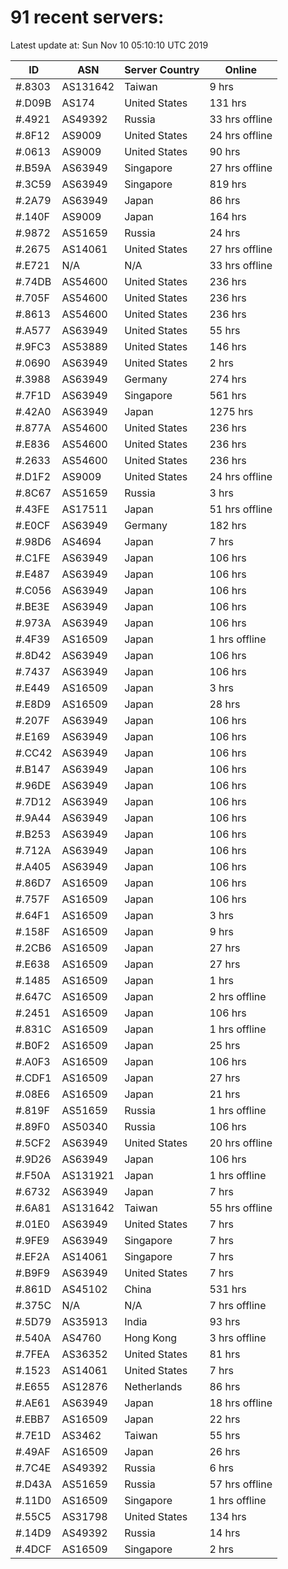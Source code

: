 # 91 recent servers:

Latest update at: Sun Nov 10 05:10:10 UTC 2019

| ID | ASN | Server Country | Online |
| -- | --- | -------------- | ------ |
| #.8303 | AS131642 | Taiwan | 9 hrs |
| #.D09B | AS174 | United States | 131 hrs |
| #.4921 | AS49392 | Russia | 33 hrs offline |
| #.8F12 | AS9009 | United States | 24 hrs offline |
| #.0613 | AS9009 | United States | 90 hrs |
| #.B59A | AS63949 | Singapore | 27 hrs offline |
| #.3C59 | AS63949 | Singapore | 819 hrs |
| #.2A79 | AS63949 | Japan | 86 hrs |
| #.140F | AS9009 | Japan | 164 hrs |
| #.9872 | AS51659 | Russia | 24 hrs |
| #.2675 | AS14061 | United States | 27 hrs offline |
| #.E721 | N/A | N/A | 33 hrs offline |
| #.74DB | AS54600 | United States | 236 hrs |
| #.705F | AS54600 | United States | 236 hrs |
| #.8613 | AS54600 | United States | 236 hrs |
| #.A577 | AS63949 | United States | 55 hrs |
| #.9FC3 | AS53889 | United States | 146 hrs |
| #.0690 | AS63949 | United States | 2 hrs |
| #.3988 | AS63949 | Germany | 274 hrs |
| #.7F1D | AS63949 | Singapore | 561 hrs |
| #.42A0 | AS63949 | Japan | 1275 hrs |
| #.877A | AS54600 | United States | 236 hrs |
| #.E836 | AS54600 | United States | 236 hrs |
| #.2633 | AS54600 | United States | 236 hrs |
| #.D1F2 | AS9009 | United States | 24 hrs offline |
| #.8C67 | AS51659 | Russia | 3 hrs |
| #.43FE | AS17511 | Japan | 51 hrs offline |
| #.E0CF | AS63949 | Germany | 182 hrs |
| #.98D6 | AS4694 | Japan | 7 hrs |
| #.C1FE | AS63949 | Japan | 106 hrs |
| #.E487 | AS63949 | Japan | 106 hrs |
| #.C056 | AS63949 | Japan | 106 hrs |
| #.BE3E | AS63949 | Japan | 106 hrs |
| #.973A | AS63949 | Japan | 106 hrs |
| #.4F39 | AS16509 | Japan | 1 hrs offline |
| #.8D42 | AS63949 | Japan | 106 hrs |
| #.7437 | AS63949 | Japan | 106 hrs |
| #.E449 | AS16509 | Japan | 3 hrs |
| #.E8D9 | AS16509 | Japan | 28 hrs |
| #.207F | AS63949 | Japan | 106 hrs |
| #.E169 | AS63949 | Japan | 106 hrs |
| #.CC42 | AS63949 | Japan | 106 hrs |
| #.B147 | AS63949 | Japan | 106 hrs |
| #.96DE | AS63949 | Japan | 106 hrs |
| #.7D12 | AS63949 | Japan | 106 hrs |
| #.9A44 | AS63949 | Japan | 106 hrs |
| #.B253 | AS63949 | Japan | 106 hrs |
| #.712A | AS63949 | Japan | 106 hrs |
| #.A405 | AS63949 | Japan | 106 hrs |
| #.86D7 | AS16509 | Japan | 106 hrs |
| #.757F | AS16509 | Japan | 106 hrs |
| #.64F1 | AS16509 | Japan | 3 hrs |
| #.158F | AS16509 | Japan | 9 hrs |
| #.2CB6 | AS16509 | Japan | 27 hrs |
| #.E638 | AS16509 | Japan | 27 hrs |
| #.1485 | AS16509 | Japan | 1 hrs |
| #.647C | AS16509 | Japan | 2 hrs offline |
| #.2451 | AS16509 | Japan | 106 hrs |
| #.831C | AS16509 | Japan | 1 hrs offline |
| #.B0F2 | AS16509 | Japan | 25 hrs |
| #.A0F3 | AS16509 | Japan | 106 hrs |
| #.CDF1 | AS16509 | Japan | 27 hrs |
| #.08E6 | AS16509 | Japan | 21 hrs |
| #.819F | AS51659 | Russia | 1 hrs offline |
| #.89F0 | AS50340 | Russia | 106 hrs |
| #.5CF2 | AS63949 | United States | 20 hrs offline |
| #.9D26 | AS63949 | Japan | 106 hrs |
| #.F50A | AS131921 | Japan | 1 hrs offline |
| #.6732 | AS63949 | Japan | 7 hrs |
| #.6A81 | AS131642 | Taiwan | 55 hrs offline |
| #.01E0 | AS63949 | United States | 7 hrs |
| #.9FE9 | AS63949 | Singapore | 7 hrs |
| #.EF2A | AS14061 | Singapore | 7 hrs |
| #.B9F9 | AS63949 | United States | 7 hrs |
| #.861D | AS45102 | China | 531 hrs |
| #.375C | N/A | N/A | 7 hrs offline |
| #.5D79 | AS35913 | India | 93 hrs |
| #.540A | AS4760 | Hong Kong | 3 hrs offline |
| #.7FEA | AS36352 | United States | 81 hrs |
| #.1523 | AS14061 | United States | 7 hrs |
| #.E655 | AS12876 | Netherlands | 86 hrs |
| #.AE61 | AS63949 | Japan | 18 hrs offline |
| #.EBB7 | AS16509 | Japan | 22 hrs |
| #.7E1D | AS3462 | Taiwan | 55 hrs |
| #.49AF | AS16509 | Japan | 26 hrs |
| #.7C4E | AS49392 | Russia | 6 hrs |
| #.D43A | AS51659 | Russia | 57 hrs offline |
| #.11D0 | AS16509 | Singapore | 1 hrs offline |
| #.55C5 | AS31798 | United States | 134 hrs |
| #.14D9 | AS49392 | Russia | 14 hrs |
| #.4DCF | AS16509 | Singapore | 2 hrs |

